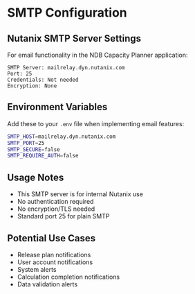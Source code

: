 # SMTP Configuration

## Nutanix SMTP Server Settings

For email functionality in the NDB Capacity Planner application:

```
SMTP Server: mailrelay.dyn.nutanix.com
Port: 25
Credentials: Not needed
Encryption: None
```

## Environment Variables

Add these to your `.env` file when implementing email features:

```bash
SMTP_HOST=mailrelay.dyn.nutanix.com
SMTP_PORT=25
SMTP_SECURE=false
SMTP_REQUIRE_AUTH=false
```

## Usage Notes

- This SMTP server is for internal Nutanix use
- No authentication required
- No encryption/TLS needed
- Standard port 25 for plain SMTP

## Potential Use Cases

- Release plan notifications
- User account notifications
- System alerts
- Calculation completion notifications
- Data validation alerts
